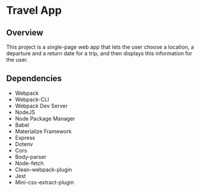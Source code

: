 # Travel App
## Overview
This project is a single-page web app that lets the user choose a location, a departure and a return date for a trip, and then displays this information for the user. 

## Dependencies
- Webpack
- Webpack-CLI
- Webpack Dev Server
- NodeJS
- Node Package Manager
- Babel
- Materialize Framework
- Express
- Dotenv
- Cors
- Body-parser
- Node-fetch
- Clean-webpack-plugin
- Jest
- Mini-css-extract-plugin

